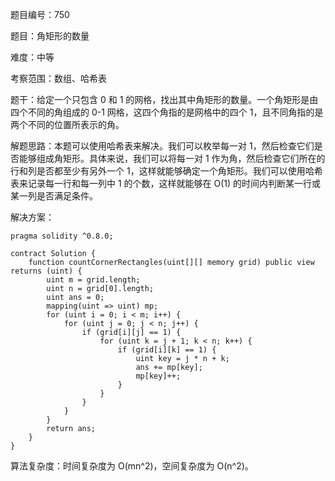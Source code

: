 题目编号：750

题目：角矩形的数量

难度：中等

考察范围：数组、哈希表

题干：给定一个只包含 0 和 1 的网格，找出其中角矩形的数量。一个角矩形是由四个不同的角组成的 0-1 网格，这四个角指的是网格中的四个 1，且不同角指的是两个不同的位置所表示的角。


解题思路：本题可以使用哈希表来解决。我们可以枚举每一对 1，然后检查它们是否能够组成角矩形。具体来说，我们可以将每一对 1 作为角，然后检查它们所在的行和列是否都至少有另外一个 1，这样就能够确定一个角矩形。我们可以使用哈希表来记录每一行和每一列中 1 的个数，这样就能够在 O(1) 的时间内判断某一行或某一列是否满足条件。

解决方案：

```
pragma solidity ^0.8.0;

contract Solution {
    function countCornerRectangles(uint[][] memory grid) public view returns (uint) {
        uint m = grid.length;
        uint n = grid[0].length;
        uint ans = 0;
        mapping(uint => uint) mp;
        for (uint i = 0; i < m; i++) {
            for (uint j = 0; j < n; j++) {
                if (grid[i][j] == 1) {
                    for (uint k = j + 1; k < n; k++) {
                        if (grid[i][k] == 1) {
                            uint key = j * n + k;
                            ans += mp[key];
                            mp[key]++;
                        }
                    }
                }
            }
        }
        return ans;
    }
}
```

算法复杂度：时间复杂度为 O(mn^2)，空间复杂度为 O(n^2)。